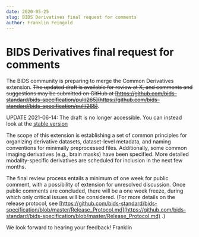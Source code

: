 ```yaml
---
date: 2020-05-25
slug: BIDS Derivatives final request for comments
author: Franklin Feingold
---
```


# BIDS Derivatives final request for comments

The BIDS community is preparing to merge the Common Derivatives extension. ~~The updated draft is available for review at X, and comments and suggestions may be submitted on GitHub at [https://github.com/bids-standard/bids-specification/pull/265](https://github.com/bids-standard/bids-specification/pull/265)~~.

UPDATE 2021-06-14: The draft is no longer accessible. You can instead look at the [stable version](https://bids-specification.readthedocs.io/en/stable/05-derivatives/01-introduction.html)

<!--more-->

The scope of this extension is establishing a set of common principles for organizing derivative datasets, dataset-level metadata, and naming conventions for minimally preprocessed files. Additionally, some common imaging derivatives (e.g., brain masks) have been specified. More detailed modality-specific derivatives are scheduled for inclusion in the next few months.

The final review process entails a minimum of one week for public comment, with a possibility of extension for unresolved discussion. Once public comments are concluded, there will be a one week freeze, during which only critical issues will be considered. (For more details on the release protocol, see [https://github.com/bids-standard/bids-specification/blob/master/Release_Protocol.md](https://github.com/bids-standard/bids-specification/blob/master/Release_Protocol.md) .)

We look forward to hearing your feedback!
Franklin
